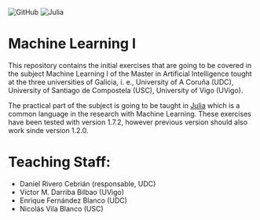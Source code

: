 
![GitHub](https://img.shields.io/github/license/ennanco/MIA_ML1?style=flat-square) ![Julia](https://img.shields.io/badge/Julia-1.7.2-blueviolet?logo=Julia)

# Machine Learning I 
This repository contains the initial exercises that are going to be covered in the subject Machine Learning I of the Master in Artificial Intelligence tought at the three universities of Galicia, i. e., University of A Coruña (UDC), University of Santiago de Compostela (USC), University of Vigo (UVigo).

The practical part of the subject is going to be taught in [Julia](https://julialang.org/) which is a common language in the research with Machine Learning. These exercises have been tested with version 1.7.2, however previous version should also work sinde version 1.2.0.


# Teaching Staff:
* Daniel Rivero Cebrián (responsable, UDC)
* Víctor M. Darriba Bilbao (UVigo)
* Enrique Fernández Blanco (UDC)
* Nicolás Vila Blanco (USC) 
